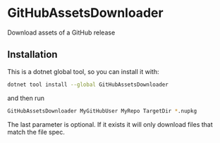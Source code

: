 # GitHubAssetsDownloader

Download assets of a GitHub release

## Installation

This is a dotnet global tool, so you can install it with:

```bash
dotnet tool install --global GitHubAssetsDownloader
```

and then run

```bash
GitHubAssetsDownloader MyGitHubUser MyRepo TargetDir *.nupkg
```

The last parameter is optional. If it exists it will only download files that match
the file spec.
